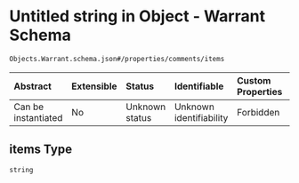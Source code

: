 # Untitled string in Object - Warrant Schema

```txt
Objects.Warrant.schema.json#/properties/comments/items
```

| Abstract            | Extensible | Status         | Identifiable            | Custom Properties | Additional Properties | Access Restrictions | Defined In                                                                     |
| :------------------ | :--------- | :------------- | :---------------------- | :---------------- | :-------------------- | :------------------ | :----------------------------------------------------------------------------- |
| Can be instantiated | No         | Unknown status | Unknown identifiability | Forbidden         | Allowed               | none                | [Warrant.schema.json\*](../objects/Warrant.schema.json "open original schema") |

## items Type

`string`
